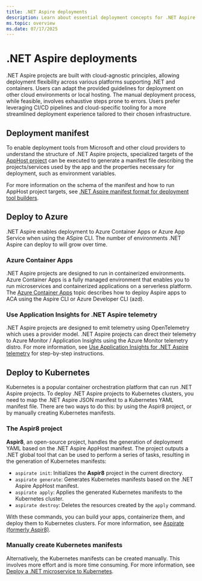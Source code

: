 ```yaml
---
title: .NET Aspire deployments
description: Learn about essential deployment concepts for .NET Aspire.
ms.topic: overview
ms.date: 07/17/2025
---
```


# .NET Aspire deployments

.NET Aspire projects are built with cloud-agnostic principles, allowing deployment flexibility across various platforms supporting .NET and containers. Users can adapt the provided guidelines for deployment on other cloud environments or local hosting. The manual deployment process, while feasible, involves exhaustive steps prone to errors. Users prefer leveraging CI/CD pipelines and cloud-specific tooling for a more streamlined deployment experience tailored to their chosen infrastructure.

## Deployment manifest

To enable deployment tools from Microsoft and other cloud providers to understand the structure of .NET Aspire projects, specialized targets of the [AppHost project](../fundamentals/app-host-overview.md) can be executed to generate a manifest file describing the projects/services used by the app and the properties necessary for deployment, such as environment variables.

For more information on the schema of the manifest and how to run AppHost project targets, see [.NET Aspire manifest format for deployment tool builders](manifest-format.md).

## Deploy to Azure

.NET Aspire enables deployment to Azure Container Apps or Azure App Service when using the ASpire CLI. The number of environments .NET Aspire can deploy to will grow over time.

### Azure Container Apps

.NET Aspire projects are designed to run in containerized environments. Azure Container Apps is a fully managed environment that enables you to run microservices and containerized applications on a serverless platform. The [Azure Container Apps](azure/aca-deployment.md) topic describes how to deploy Aspire apps to ACA using the Aspire CLI or Azure Developer CLI (azd).

### Use Application Insights for .NET Aspire telemetry

.NET Aspire projects are designed to emit telemetry using OpenTelemetry which uses a provider model. .NET Aspire projects can direct their telemetry to Azure Monitor / Application Insights using the Azure Monitor telemetry distro. For more information, see [Use Application Insights for .NET Aspire telemetry](azure/application-insights.md) for step-by-step instructions.

## Deploy to Kubernetes

Kubernetes is a popular container orchestration platform that can run .NET Aspire projects. To deploy .NET Aspire projects to Kubernetes clusters, you need to map the .NET Aspire JSON manifest to a Kubernetes YAML manifest file. There are two ways to do this: by using the Aspir8 project, or by manually creating Kubernetes manifests.

### The Aspir8 project

**Aspir8**, an open-source project, handles the generation of deployment YAML based on the .NET Aspire AppHost manifest. The project outputs a .NET global tool that can be used to perform a series of tasks, resulting in the generation of Kubernetes manifests:

- `aspirate init`: Initializes the **Aspir8** project in the current directory.
- `aspirate generate`: Generates Kubernetes manifests based on the .NET Aspire AppHost manifest.
- `aspirate apply`: Applies the generated Kubernetes manifests to the Kubernetes cluster.
- `aspirate destroy`: Deletes the resources created by the `apply` command.

With these commands, you can build your apps, containerize them, and deploy them to Kubernetes clusters. For more information, see [Aspirate (formerly Aspir8)](https://prom3theu5.github.io/aspirational-manifests/).

### Manually create Kubernetes manifests

Alternatively, the Kubernetes manifests can be created manually. This involves more effort and is more time consuming. For more information, see [Deploy a .NET microservice to Kubernetes](/training/modules/dotnet-deploy-microservices-kubernetes/).
